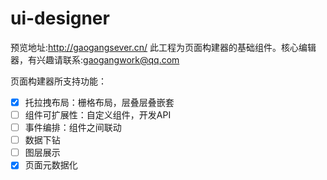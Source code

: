# ui-designer
预览地址:http://gaogangsever.cn/
此工程为页面构建器的基础组件。核心编辑器，有兴趣请联系:gaogangwork@qq.com


页面构建器所支持功能：
- [x] 托拉拽布局：栅格布局，层叠层叠嵌套
- [ ] 组件可扩展性：自定义组件，开发API
- [ ] 事件编排：组件之间联动
- [ ] 数据下钻
- [ ] 图层展示
- [x] 页面元数据化
